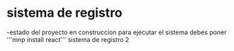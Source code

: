   <h1>sistema de registro</h1>
-estado del proyecto en construccion
para ejecutar el sistema debes poner
'''mnp install react'''
sistema de registro 2



